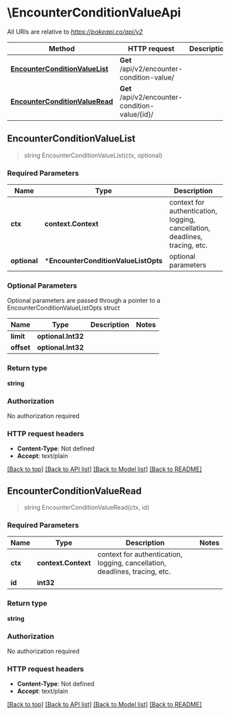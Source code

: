 # \EncounterConditionValueApi

All URIs are relative to *https://pokeapi.co/api/v2*

Method | HTTP request | Description
------------- | ------------- | -------------
[**EncounterConditionValueList**](EncounterConditionValueApi.md#EncounterConditionValueList) | **Get** /api/v2/encounter-condition-value/ | 
[**EncounterConditionValueRead**](EncounterConditionValueApi.md#EncounterConditionValueRead) | **Get** /api/v2/encounter-condition-value/{id}/ | 



## EncounterConditionValueList

> string EncounterConditionValueList(ctx, optional)



### Required Parameters


Name | Type | Description  | Notes
------------- | ------------- | ------------- | -------------
**ctx** | **context.Context** | context for authentication, logging, cancellation, deadlines, tracing, etc.
 **optional** | ***EncounterConditionValueListOpts** | optional parameters | nil if no parameters

### Optional Parameters

Optional parameters are passed through a pointer to a EncounterConditionValueListOpts struct


Name | Type | Description  | Notes
------------- | ------------- | ------------- | -------------
 **limit** | **optional.Int32**|  | 
 **offset** | **optional.Int32**|  | 

### Return type

**string**

### Authorization

No authorization required

### HTTP request headers

- **Content-Type**: Not defined
- **Accept**: text/plain

[[Back to top]](#) [[Back to API list]](../README.md#documentation-for-api-endpoints)
[[Back to Model list]](../README.md#documentation-for-models)
[[Back to README]](../README.md)


## EncounterConditionValueRead

> string EncounterConditionValueRead(ctx, id)



### Required Parameters


Name | Type | Description  | Notes
------------- | ------------- | ------------- | -------------
**ctx** | **context.Context** | context for authentication, logging, cancellation, deadlines, tracing, etc.
**id** | **int32**|  | 

### Return type

**string**

### Authorization

No authorization required

### HTTP request headers

- **Content-Type**: Not defined
- **Accept**: text/plain

[[Back to top]](#) [[Back to API list]](../README.md#documentation-for-api-endpoints)
[[Back to Model list]](../README.md#documentation-for-models)
[[Back to README]](../README.md)


